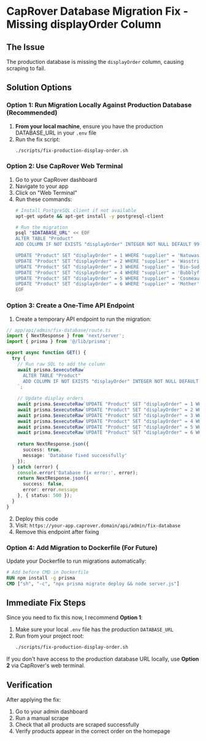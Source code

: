 # CapRover Database Migration Fix - Missing displayOrder Column

## The Issue
The production database is missing the `displayOrder` column, causing scraping to fail.

## Solution Options

### Option 1: Run Migration Locally Against Production Database (Recommended)

1. **From your local machine**, ensure you have the production DATABASE_URL in your `.env` file
2. Run the fix script:
   ```bash
   ./scripts/fix-production-display-order.sh
   ```

### Option 2: Use CapRover Web Terminal

1. Go to your CapRover dashboard
2. Navigate to your app
3. Click on "Web Terminal"
4. Run these commands:
   ```bash
   # Install PostgreSQL client if not available
   apt-get update && apt-get install -y postgresql-client
   
   # Run the migration
   psql "$DATABASE_URL" << EOF
   ALTER TABLE "Product" 
   ADD COLUMN IF NOT EXISTS "displayOrder" INTEGER NOT NULL DEFAULT 999;
   
   UPDATE "Product" SET "displayOrder" = 1 WHERE "supplier" = 'Natuwash';
   UPDATE "Product" SET "displayOrder" = 2 WHERE "supplier" = 'Wasstrip.nl';
   UPDATE "Product" SET "displayOrder" = 3 WHERE "supplier" = 'Bio-Suds';
   UPDATE "Product" SET "displayOrder" = 4 WHERE "supplier" = 'Bubblyfy';
   UPDATE "Product" SET "displayOrder" = 5 WHERE "supplier" = 'Cosmeau';
   UPDATE "Product" SET "displayOrder" = 6 WHERE "supplier" = 'Mother''s Earth';
   EOF
   ```

### Option 3: Create a One-Time API Endpoint

1. Create a temporary API endpoint to run the migration:

```typescript
// app/api/admin/fix-database/route.ts
import { NextResponse } from 'next/server';
import { prisma } from '@/lib/prisma';

export async function GET() {
  try {
    // Run raw SQL to add the column
    await prisma.$executeRaw`
      ALTER TABLE "Product" 
      ADD COLUMN IF NOT EXISTS "displayOrder" INTEGER NOT NULL DEFAULT 999
    `;
    
    // Update display orders
    await prisma.$executeRaw`UPDATE "Product" SET "displayOrder" = 1 WHERE "supplier" = 'Natuwash'`;
    await prisma.$executeRaw`UPDATE "Product" SET "displayOrder" = 2 WHERE "supplier" = 'Wasstrip.nl'`;
    await prisma.$executeRaw`UPDATE "Product" SET "displayOrder" = 3 WHERE "supplier" = 'Bio-Suds'`;
    await prisma.$executeRaw`UPDATE "Product" SET "displayOrder" = 4 WHERE "supplier" = 'Bubblyfy'`;
    await prisma.$executeRaw`UPDATE "Product" SET "displayOrder" = 5 WHERE "supplier" = 'Cosmeau'`;
    await prisma.$executeRaw`UPDATE "Product" SET "displayOrder" = 6 WHERE "supplier" = 'Mother''s Earth'`;
    
    return NextResponse.json({ 
      success: true, 
      message: 'Database fixed successfully' 
    });
  } catch (error) {
    console.error('Database fix error:', error);
    return NextResponse.json({ 
      success: false, 
      error: error.message 
    }, { status: 500 });
  }
}
```

2. Deploy this code
3. Visit: `https://your-app.caprover.domain/api/admin/fix-database`
4. Remove this endpoint after fixing

### Option 4: Add Migration to Dockerfile (For Future)

Update your Dockerfile to run migrations automatically:

```dockerfile
# Add before CMD in Dockerfile
RUN npm install -g prisma
CMD ["sh", "-c", "npx prisma migrate deploy && node server.js"]
```

## Immediate Fix Steps

Since you need to fix this now, I recommend **Option 1**:

1. Make sure your local `.env` file has the production `DATABASE_URL`
2. Run from your project root:
   ```bash
   ./scripts/fix-production-display-order.sh
   ```

If you don't have access to the production database URL locally, use **Option 2** via CapRover's web terminal.

## Verification

After applying the fix:
1. Go to your admin dashboard
2. Run a manual scrape
3. Check that all products are scraped successfully
4. Verify products appear in the correct order on the homepage